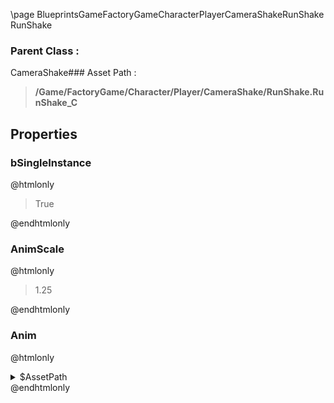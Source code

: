 \page BlueprintsGameFactoryGameCharacterPlayerCameraShakeRunShake RunShake
### Parent Class :
CameraShake### Asset Path :
<b><blockquote>/Game/FactoryGame/Character/Player/CameraShake/RunShake.RunShake_C</blockquote></b>
## Properties

### bSingleInstance
@htmlonly
<blockquote>True</blockquote>
@endhtmlonly

### AnimScale
@htmlonly
<blockquote>1.25</blockquote>
@endhtmlonly

### Anim
@htmlonly
<details>
 <summary>$AssetPath</summary>
<b><a href="_blueprints_game_factory_game_character_player_camera_shake_sprint_01__camera_anim.html"><blockquote>Sprint_01_CameraAnim</blockquote></a></b>
</details>
@endhtmlonly

